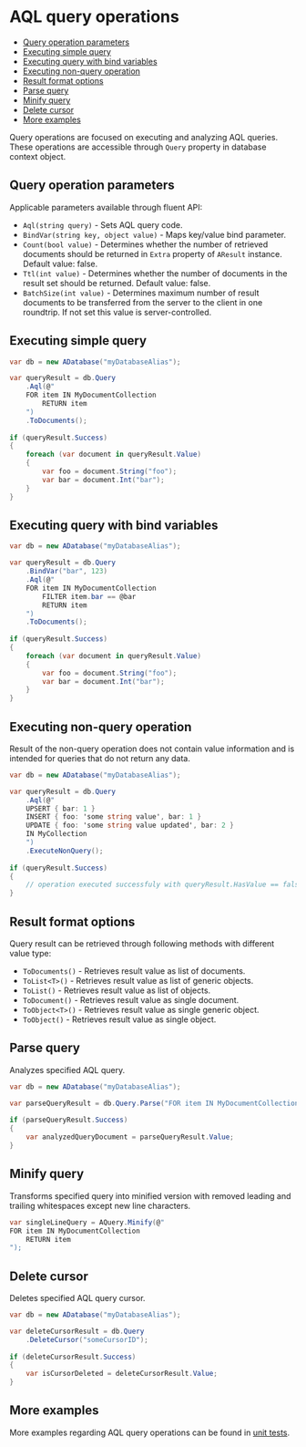 # AQL query operations

- [Query operation parameters](#query-operation-parameters)
- [Executing simple query](#executing-simple-query)
- [Executing query with bind variables](#executing-query-with-bind-variables)
- [Executing non-query operation](#executing-non-query-operation)
- [Result format options](#result-format-options)
- [Parse query](#parse-query)
- [Minify query](#minify-query)
- [Delete cursor](#delete-cursor)
- [More examples](#more-examples)

Query operations are focused on executing and analyzing AQL queries. These operations are accessible through `Query` property in database context object.

## Query operation parameters

Applicable parameters available through fluent API:

- `Aql(string query)` - Sets AQL query code.
- `BindVar(string key, object value)` - Maps key/value bind parameter.
- `Count(bool value)` - Determines whether the number of retrieved documents should be returned in `Extra` property of `AResult` instance. Default value: false.
- `Ttl(int value)` - Determines whether the number of documents in the result set should be returned. Default value: false.
- `BatchSize(int value)` - Determines maximum number of result documents to be transferred from the server to the client in one roundtrip. If not set this value is server-controlled.

## Executing simple query

```csharp
var db = new ADatabase("myDatabaseAlias");

var queryResult = db.Query
    .Aql(@"
    FOR item IN MyDocumentCollection 
        RETURN item
    ")
    .ToDocuments();
    
if (queryResult.Success)
{
    foreach (var document in queryResult.Value)
    {
        var foo = document.String("foo");
        var bar = document.Int("bar");
    }
}
```

## Executing query with bind variables

```csharp
var db = new ADatabase("myDatabaseAlias");

var queryResult = db.Query
    .BindVar("bar", 123)
    .Aql(@"
    FOR item IN MyDocumentCollection 
        FILTER item.bar == @bar
        RETURN item
    ")
    .ToDocuments();
    
if (queryResult.Success)
{
    foreach (var document in queryResult.Value)
    {
        var foo = document.String("foo");
        var bar = document.Int("bar");
    }
}
```

## Executing non-query operation

Result of the non-query operation does not contain value information and is intended for queries that do not return any data.

```csharp
var db = new ADatabase("myDatabaseAlias");

var queryResult = db.Query
    .Aql(@"
    UPSERT { bar: 1 }
    INSERT { foo: 'some string value', bar: 1 }
    UPDATE { foo: 'some string value updated', bar: 2 }
    IN MyCollection
    ")
    .ExecuteNonQuery();
    
if (queryResult.Success)
{
    // operation executed successfuly with queryResult.HasValue == false and queryResult.Value == null
}
```

## Result format options

Query result can be retrieved through following methods with different value type:

- `ToDocuments()` - Retrieves result value as list of documents.
- `ToList<T>()` - Retrieves result value as list of generic objects.
- `ToList()` - Retrieves result value as list of objects.
- `ToDocument()` - Retrieves result value as single document.
- `ToObject<T>()` - Retrieves result value as single generic object.
- `ToObject()` - Retrieves result value as single object.

## Parse query

Analyzes specified AQL query.

```csharp
var db = new ADatabase("myDatabaseAlias");

var parseQueryResult = db.Query.Parse("FOR item IN MyDocumentCollection RETURN item");
    
if (parseQueryResult.Success)
{
    var analyzedQueryDocument = parseQueryResult.Value;
}
```

## Minify query

Transforms specified query into minified version with removed leading and trailing whitespaces except new line characters.

```csharp
var singleLineQuery = AQuery.Minify(@"
FOR item IN MyDocumentCollection
    RETURN item
");
```

## Delete cursor

Deletes specified AQL query cursor.

```csharp
var db = new ADatabase("myDatabaseAlias");

var deleteCursorResult = db.Query
    .DeleteCursor("someCursorID");
    
if (deleteCursorResult.Success)
{
    var isCursorDeleted = deleteCursorResult.Value;
}
```

## More examples

More examples regarding AQL query operations can be found in [unit tests](../src/Arango/Arango.Tests/QueryOperations/QueryOperationsTests.cs).